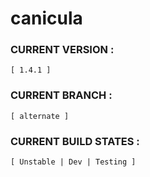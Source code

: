 # canicula

### CURRENT VERSION :     
    [ 1.4.1 ]

### CURRENT BRANCH :
    [ alternate ]

### CURRENT BUILD STATES : 
    [ Unstable | Dev | Testing ]